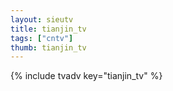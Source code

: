 ```yaml
--- 
layout: sieutv
title: tianjin_tv
tags: ["cntv"]
thumb: tianjin_tv
---
```

{% include tvadv key="tianjin_tv" %}

